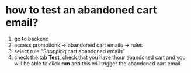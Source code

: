 
# how to test an abandoned cart email?

1. go to backend
2. access promotions -> abandoned cart emails -> rules
3. select rule "Shopping cart abandoned emails"
4. check the tab **Test**, check that you have thour abandoned cart and you will be able to click **run** and this will trigger the abandoned cart email.

